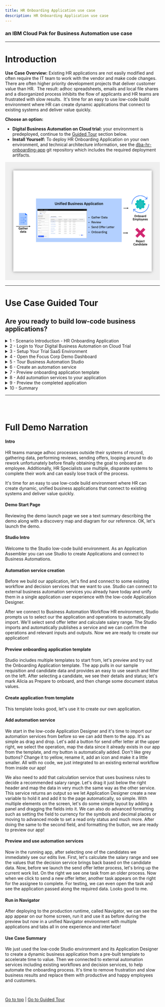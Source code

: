 ```yaml
---
title: HR Onboarding Application use case
description: HR Onboarding Application use case
---
```


### an IBM Cloud Pak for Business Automation use case

***

# Introduction

**Use Case Overview:** Existing HR applications are not easily modified and often require the IT team to work with the vendor and make code changes.  There are often higher priority development projects that deliver customer value than HR.  The result: adhoc spreadsheets, emails and local file shares and a disorganized process inhibits the flow of applicants and HR teams are frustrated with slow results.  It's time for an easy to use low-code build environment where HR can create dynamic applications that connect to existing systems and deliver value quickly.

**Choose an option:**

  * **Digital Business Automation on Cloud trial:** your environment is predeployed, continue to the [Guided Tour](#use-case-guided-tour) section below.
  * **Install Yourself:** To deploy HR Onboarding Application on your own environment, and technical architecture information, see the <a href="https://github.com/ibm-cloud-architecture/dba-hr-onboarding-app.git" target="_blank">dba-hr-onboarding-app</a> git repository which includes the required deployment artifacts.

 ![10](./images/Slide2.png)

***

# Use Case Guided Tour

## Are you ready to build low-code business applications?

<details>
<summary>1 - Scenario Introduction - HR Onboarding Application</summary>

<Row>
<Column colLg={5} colMd={5}>

**Demo Video**

<ArticleCard
    color="dark"
    title="Demo Video - HR Onboarding Application"
    subTitle="In this demo, you will build a low-code business application that connect to existing systems for workflow and decisions"
    href="http://ibm.biz/cp4ba-hr-onboarding-video"
    actionIcon="arrowRight"
    color="dark"
    >

![](./images/hrOnboardingAppThumbnail.png)

</ArticleCard>
</Column>
<Column colLg={7} colMd={7}>

**Demo Outline**

[Full Demo Narration](#full-demo-narration)

1. Use Case Overview
1. Focus Corp Demo Dashboard review
1. Application Assembler persona
    1. Automation service creation
    1. Preview onboarding application template
    1. Create application from template
    1. Add automation services to application
    1. Preview application
1. HR Specialist persona
    1. Run the application
1. Use case review and value of low-code applications

<br/>

</Column>
</Row>
<Row>
<Column colLg={4} colMd={4}>

**Discovery Map**

![1](./images/hrOnboardingApp-discoveryMap.png)
<br/>

</Column>
<Column colLg={6} colMd={6}>

**Process Diagram**

![2](./images/hrOnboardingApp-diagram.png)
<br/>

</Column>
</Row>


[Go to top](#introduction) | [Go to Guided Tour](#use-case-guided-tour)

</details>

<details>
<summary>2 - Login to Your Digital Business Automation on Cloud Trial</summary>

<br/>

Login to your Digital Business Automation on Cloud trial <a href="http://automationcloud.ibm.com" target="_blank">here</a> to access your portal.

<br/>

Don't have a trial yet? <a href="https://www.ibm.com/account/reg/us-en/signup?formid=urx-45706" target="_blank">Sign up</a> to get started or see the <a href="https://github.com/ibm-cloud-architecture/dba-hr-onboarding-app.git" target="_blank">dba-hr-onboarding-app</a> git repository to deploy on your own platform.

 ![10](./images/Slide3.png)

[Go to top](#introduction) | [Go to Guided Tour](#use-case-guided-tour)

</details>

<details>
<summary>3 - Setup Your Trial SaaS Environment</summary>

<br/>

First time in your trial environment?  Here are some recommended setup steps to get the best experience!

### IMPORTANT - Assign Your Roles

<br/>

You will need to make sure you have the correct roles to use the environment.

1. Open the menu in the upper left.
1. Under **Administer subscriptions**, click **Access management**.
1. Locate or search for your user and ensure all environments (Development and so on) are activated.
1. Click the pencil icon on the right side of your user row and ensure at least the required roles are selected.
1. Optionally add all adinistrator roles as appropriate.

<br/>

<Row>
<Column colLg={4} colMd={4}>

**Required Roles**

![2](./images/required-roles.png)
<br/>

</Column>
<Column colLg={4} colMd={4}>

**All Administrator Roles**

![2](./images/all-admin-roles.png)
<br/>

</Column>
</Row>

### Setup your Process Portal

It is recommended to make the Focus Corp Demo Dashboard your default dashboard.

1. Log in to your **Process Portal** environment.
1. Under Dashboards click **Show more...** and click the icon next to **Focus Corp Demo Dashboard** and click the star icon.
1. Drag the right-side handle of that dashboard row to the top so this will load when you start Process Portal.

### Personalize your Process Portal

* Click the **Edit Profile** link in the upper left
* Add a picture
* Set notification settings as desired

<br/>

[Go to top](#introduction) | [Go to Guided Tour](#use-case-guided-tour)

</details>

<details>
<summary>4 - Open the Focus Corp Demo Dashboard</summary>

1. Open the menu in the upper left
2. Select **Production** and then **Run**
3. Click the **Process Portal** tile
4. Wait for the portal to load in a new browser window/tab

 ![11](./images/Slide4.png)

5. On the left menu, under the **Dashboards**, click **Show more/less…**
6. Click **Focus Corp Demos Dashboard**
7. Wait for the dashboard to load on the right

 ![12](./images/Slide5.png)

Start by reviewing the available demos, they all represent an entry point to business automation so you can easily get started.
<br/>

 ![13](./images/Slide6.png)

<br/>

When ready, click the green **HR Onboarding App** button to launch the demo.

<br/>

[Go to top](#introduction) | [Go to Guided Tour](#use-case-guided-tour)

</details>

<details>
<summary>5 - Tour Business Automation Studio</summary>

#### Create your own business app and drive automation

<br/>
You are now a member of the HR team that has some interest and experience building simple apps such as office scripts or web sites and would like to help your HR Specialist colleagues and make their jobs easier.
As an Application Assembler, you decide to create a low-code business appllication that connects to existing systems for workflow and decisions in a unified experience.

 ![13](./images/Slide8.png)

<br/>

1. Check the tabs to learn more about the demo
    1. **Storyboard Outline**
    1. **Demo Discovery Map**
    1. **Demo Diagram**

 ![13](./images/Slide9.png)

2. Navigate to the **Launch the Demo** tab and then click on the picture of the **Application Assembler**

 ![13](./images/Slide10.png)

<br/>

3. Allow Studio to load and then take a look around.

 ![13](./images/Slide11.png)

<br/>

[Go to top](#introduction) | [Go to Guided Tour](#use-case-guided-tour)

</details>

<details>
<summary>6 - Create an automation service</summary>

<br/>

Before you build your application, let's find and connect to some existing workflow and decision services to use within the application.  Studio can connect to external business automation services you already have today and unify them in a single application user experience with the low-code Application Designer.

<br/>

1. In the middle, click **Automations** to load the business automations section

 ![13](./images/Slide12.png)

<br/>

2. Click **Create** -> **External** and wait for the dialog to appear (this can take multiple seconds the first time you use the interface).

 ![13](./images/Slide13.png)

<br/>

3. Select to create your automation service **From a new connection** unless another person using the environment already created a connection to the Business Automation Workflow instance that contains the HR Onboarding Application Services process application.

 ![13](./images/Slide14.png)

<br/>

4. Enter your connection information as below and please be exact as the format is important.
    * **Connection Name**: any name you will recognize
    * **Scheme**: `https`
    * **Host**: the URL for your BAW environment, this is currently the following format `https://<hostname>/dba/dev` so for example `https://cp4ba-trial01.automationcloud.ibm.com/dba/dev`
    * **Port**: `443`
    * **Username**: the username of a non-SSO service credential created by the administrator of your BAW environment
    * **Password**: the password of a non-SSO service credential created by the administrator of your BAW environment
5. When done, click **Next**

 ![13](./images/Slide15.png)

<br/>

6. Select the **HR Onboarding Application Services** process application in the drop down.
7. Select all operation checkboxes and click **Next**.

 ![13](./images/Slide16.png)

<br/>

8. Update the name and description as desired and click **Publish**

 ![13](./images/Slide17.png)

 > NOTE: be sure to remember the name as you will use this in a future section.

<br/>

9. Wait to receive an **External service published** notification in the upper right before proceeding.

 ![13](./images/Slide18.png)

<br/>

[Go to top](#introduction) | [Go to Guided Tour](#use-case-guided-tour)

</details>

<details>
<summary>7 - Preview onboarding application template</summary>

<br/>

Now that you published the external automation services, you are ready to create your busienss application.  You decide to look for a template to accelerate application assembly.

<br/>

1. Click the upper left menu and select **Applications**

 ![13](./images/Slide19.png)

<br/>

2. Click **Templates** to show all the templates in the Studio environment.
3. Locate or search for the **Onboarding Application template** and click **Preview** on the tile.

> NOTE: it may take some time for the template to be deployed and run, more than 10 or 20 seconds in some cases.

> NOTE: the application will launch in a new browser window/tab so be sure to look for the browser notification and allow it to launch.

 ![13](./images/Slide20.png)

<br/>

4. Explore the application:
    1. Try using the filters or search on the left side to find a candidate.
    1. Once you select a Candidate it will load a details page (that can take a moment).
    1. Try out some of the drop downs for status on the right side.

<br/>

 ![13](./images/Slide21.png)

<br/>

5. Once you are done, close that browser window/tab and come back to the Studio page.
6. Click **Create** -> **Application** (this can take multiple seconds the first time you use the interface).

 ![13](./images/Slide22.png)

<br/>

7. Select the **Onboarding Application template** and give it a name and optional purpose.

 ![13](./images/Slide23.png)


### Congratulations, you created your business application!

<br/>
<br/>

[Go to top](#introduction) | [Go to Guided Tour](#use-case-guided-tour)

</details>

<details>
<summary>8 - Add automation services to your application</summary>

<br/>

Now that you have an application, you can add the automation services you published so you can use them in the low-code build environment.

<br/>

1. On the right, locate the **All views** drop down under **Drag a component to your page** header, click and select **Automation service** at the bottom.

 ![13](./images/Slide24.png)

<br/>

2. Click the **Add +** button

 ![13](./images/Slide25.png)

<br/>

3. Click to select the name of the automation service you published earlier and then select all the operations and click **Next**.

 ![13](./images/Slide26.png)

<br/>

4. Now that you the automation service is in the palette on the right, click and drag it into the application as pictured below (or you can choose another location if you prefer).

 ![13](./images/Slide27.png)

<br/>

5. First, select the operation at the top as **HR_Send_Offer_Letter**.

 ![13](./images/Slide28.png)

<br/>

6. Now, we need to map data stored in the application (provided by the template) to the automation service so it will be sent to the HR Send Offer Letter process.  Make the following changes for the first variable row in the **Inputs** section:
    * under **Variable options**, click the drop down and select **Use existing variable**
    * under **Variable names**, click **Select** and expand **selectedCandidateDetails** and select **fullname**.
    * under **Create field**, uncheck the box as we do not need to see the candidates name since it is already in the upper left corner.
7. Repeat the same three steps above, selecting **selectedCandidateDetails -> personalEmail** for the second step.

 ![13](./images/Slide29.png)

<br/>

8. Click **Done**.

### A new button is added to the application that will launch the process and send the two variables automatically!

<br/>

9. Feel free to click the button and edit it using the palette that appears directly below.  I would recommend using the pencil to change the name and you can also use the paint bucket to change the color.

 ![13](./images/Slide30.png)

<br/>

> Next, we will add the second automation service to the application, a decision service to calculate a suggested salary based on information from the candidate and position.

<br/>

10. Use the right palette to click and drag the same automation service on to the application, this time below the blue header (or in a location you prefer).

 ![13](./images/Slide31.png)

<br/>

11. Select the operation at the top as **Calculate_Candidate_Salary_Range**.

12. Map the data stored in the application to the automation service as before so the business rules can use it to make the decision.  Make the following changes for the first variable row in the **Inputs** section:
    * under **Variable options**, click the drop down and select **Use existing variable**
    * under **Variable names**, click **Select** and expand **selectedCandidateDetails -> jobDetails -> jobStatus**.
    * under **Create field**, uncheck the box.
13. Repeat the same three steps above for the remaining three variables using the following values for the second step:
    * **selectedCandidateDetails -> country**
    * **selectedCandidateDetails -> jobDetails -> jobLevel**
    * **selectedCandidateDetails -> employmentType**
14. For the output variable at the bottom, you may retain the defaults to **Create a new variable** and **Create field on page**.
15. Click **Done**.

 ![13](./images/Slide32.png)

<br/>

> The result is that three elements are added to the page: a button to launch the service and two decimal/numeric fields for the output of minimum and maximum.

16. If you wish, you can perform some layout to move them around.  For example, right click on the button just added and create a horizontal layout or panel before it, then drag the three elements into it.

17. You may also try clicking on one of the numeric fields such as **Minimum** and clicking the gear to configure it, try to locate **Format** and set it to **Currency** to automatically show a currency symbol for your country.

<br/>

### Congratulations, you added a workflow and decision service to your application, all without writing any code!

<br/>

 ![13](./images/Slide33.png)

<br/>

[Go to top](#introduction) | [Go to Guided Tour](#use-case-guided-tour)

</details>

<details>
<summary>9 - Preview the completed application</summary>

<br/>

Let's preview the application again and try out the automation services you added.

<br/>

1. In the upper right, click **Preview**.

> NOTE: as before, it may take some time for the template to be deployed and the application will launch in a new browser window/tab which may be blocked by your browser.

2. Search or select a requisition and then a candidate to open the candidate details page to see the automation services you added.

 ![13](./images/Slide34.png)

<br/>

3. Click the second button you added for the Calculate Candidate Salary Range decision service, the values should be updated in the UI within a few seconds.

 ![13](./images/Slide35.png)

<br/>

4. Click the first button you added for the HR Send Offer Letter process, this will launch a process in the background.

 ![13](./images/Slide36.png)

<br/>

5. To see the process task you will need to open the workflow server's task list which is visible in a few locations:
    * **Option 1 - a Digital Business Automation on Cloud (SaaS) trial**
        * go back to the SaaS portal that you first logged into and use the menu at the upper left to select **Development** and then **Run** and finally the **Navigator** tile.
        * Use the upper left menu in Navigator and look for the **Work Dashboard** feature to load the task list.
        * If the above feature is not available in Navigator, you may also load the **Process Portal** tile from the Development -> Run page.
        ![13](./images/Slide37.png)
    * **Option 2 - your own environment**
        * open the Process Portal or Navigator -> Work Dashboard for the Business Automation Workflow server you used in the external automation service connection above.

<br/>

6. Once you locate the **Send Offer Letter** task you can click to open it and see the data passed from your application to the process.

 ![13](./images/Slide38.png)

<br/>

[Go to top](#introduction) | [Go to Guided Tour](#use-case-guided-tour)

</details>

<details>
<summary>10 - Summary</summary>

<br/>

In just a few minutes, you created, tested and published a new, low-code business application from a template and connected it to existing workflow and decision automation services.  This low-code experience enables greater control and simplicity in application authoring while accelerating time to value for the business teams that use the applications.

<br/>

[Go to top](#introduction) | [Go to Guided Tour](#use-case-guided-tour)

</details>

***

<br/>
<br/>

# Full Demo Narration

#### Intro

HR teams manage adhoc processes outside their systems of record, gathering data, performing reviews, sending offers, looping around to do rework unfortunately before finally obtaining the goal to onboard an employee.  Additionally, HR Specialists use multiple, disparate systems to complete their work and can easily lose track of the process.

It's time for an easy to use low-code build environment where HR can create dynamic, unified business applications that connect to existing systems and deliver value quickly.

#### Demo Start Page

Reviewing the demo launch page we see a text summary describing the demo along with a discovery map and diagram for our reference.  OK, let's launch the demo.

#### Studio Intro

Welcome to the Studio low-code build environment.  As an Application Assembler you can use Studio to create Applications and connect to Business Automations.

#### Automation service creation

Before we build our application, let's find and connect to some existing workflow and decision services that we want to use.  Studio can connect to external business automation services you already have today and unify them in a single application user experience with the low-code Application Designer.

After we connect to Business Automation Workflow HR environment, Studio prompts us to select our the application and operations to automatically import.  We'll select send offer letter and calculate salary range.  The Studio imports and automatically publishes a service and we can confirm the operations and relevant inputs and outputs.  Now we are ready to create our application!

#### Preview onboarding application template

Studio includes multiple templates to start from, let's preview and try out the Onboarding Application template.  The app pulls in our sample requisition and candidate data and provides an easy to use search and filter on the left.  After selecting a candidate, we see their details and status; let's mark Alicia as Prepare to onboard, and then change some document status values.

#### Create application from template

This template looks good, let's use it to create our own application.

#### Add automation service

We start in the low-code Application Designer and it's time to import our automation services from before so we can add them to the app.  It's as simple as drag and drop.  Let's add a button for send offer letter at the upper right, we select the operation, map the data since it already exists in our app from the template, and my button is automatically added.  Don't like grey buttons?  Change it to yellow, rename it, add an icon and make it a little smaller.  All with no code, we just integrated to an existing external workflow from inside our app!

We also need to add that calculation service that uses business rules to decide a recommended salary range.  Let's drag it just below the right header and map the data in very much the same way as the other service.  This service returns an output so we let Application Designer create a new variable to hold it and add it to the page automatically, so simple.  With multiple elements on the screen, let's do some simple layout by adding a panel and dragging the fields into it.  We can also do advanced formatting such as setting the field to currency for the symbols and decimal places or moving to advanced mode to set a read only status and much more.  After doing the same to the second field, and formatting the button, we are ready to preview our app!

#### Preview and use automation services

Now in the running app, after selecting one of the candidates we immediately see our edits live.  First, let's calculate the salary range and see the values that the decision service brings back based on the candidate data.  Now, before we launch the send offer letter process, let's bring up the current work list.  On the right we see one task from an older process.  Now when we click to send a new offer letter, another task appears on the right for the assignee to complete.  For testing, we can even open the task and see the application passed along the required data.  Looks good to me.

#### Run in Navigator

After deploying to the production runtime, called Navigator, we can see the app appear on our home screen, run it and use it as before during the preview but now in a unified Navigator environment with multiple applications and tabs all in one experience and interface!

#### Use Case Summary

We just used the low-code Studio environment and its Application Designer to create a dynamic business application from a pre-built template to accelerate time to value.  Then we connected to external automation services including existing workflows and decision services, to help automate the onboarding process.  It's time to remove frustration and slow business results and replace them with productive and happy employees and customers.


<br/>

[Go to top](#introduction) | [Go to Guided Tour](#use-case-guided-tour)
